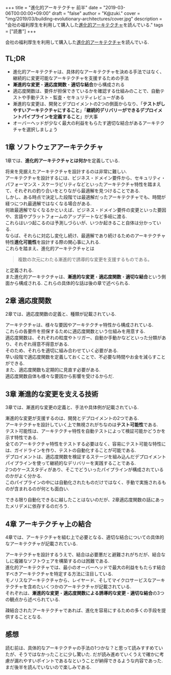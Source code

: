 +++
title = "進化的アーキテクチャ 前半"
date = "2019-03-06T00:00:00+09:00"
draft = "false"
author = "K@zuki."
cover = "img/2019/03/building-evolutionary-architectures/cover.jpg"
description = "会社の福利厚生を利用して購入した[進化的アーキテクチャ](https://www.oreilly.co.jp/books/9784873118567/)を読んでいる."
tags = ["読書"]
+++

会社の福利厚生を利用して購入した[進化的アーキテクチャ](https://www.oreilly.co.jp/books/9784873118567/)を読んでいる.

## TL;DR
* 進化的アーキテクチャは、具体的なアーキテクチャを決める手法ではなく、継続的に変更可能なアーキテクチャを支援するための手法
* **漸進的な変更**・**適応度関数**・**適切な結合**から構成される
* 適応度関数は、要件が担保できているかを確認する仕組みのことで、自動テストや手動テスト・監査・セキュリティレビューがある
* 漸進的な変更は、開発とデプロイメントの2つの側面からなり、「**テストがしやすいアーキテクチャにすること**」「**継続的デリバリーができるデプロイメントパイプラインを定義すること**」が大事
* オーバーヘッドが少なく最大の利益をもらたす適切な結合があるアーキテクチャを選択しましょう

## 1章 ソフトウェアアーキテクチャ
1章では、**進化的アーキテクチャとは何か**を定義している.

将来を見据えたアーキテクチャを設計するのは非常に難しい.  
アーキテクチャを設計するには、ビジネス・ドメイン要件から、セキュリティ・パフォーマンス・スケーラビリティなどといったアーキテクチャ特性を踏まえて、それぞれの釣り合いをとりながら最適解を見つけることである.  
しかし、ある時点で決定した段階では最適解だったアーキテクチャでも、時間が経つにつれ最適解ではなくなる場合がある.  
何故最適解でなくなるかといえば、ビジネス・ドメイン要件の変更といった要因や、言語やプラットフォームのアップデートなど多岐に渡る.  
これらはいつ起こるのは予測しづらいが、いつか起きること自体は分かっている.  
ならば、それらに対応し変化し続け、最適解であり続けるためのアーキテクチャ特性**進化可能性**を設計する際の関心事に入れる.  
これらを踏まえ、進化的アーキテクチャとは

> 複数の次元にわたる漸進的で誘導的な変更を支援するものである。

と定義される.  
また進化的アーキテクチャは、**漸進的な変更**・**適応度関数**・**適切な結合**という側面から構成される.
これらの具体的な話は後の章で述べられる.

## 2章 適応度関数
2章では、適応度関数の定義と、種類が記載されている.

アーキテクチャは、様々な要因やアーキテクチャ特性から構成されている.  
これらの各要件を担保するために適応度関数という仕組みを用意する.  
適応度関数は、それぞれの粒度やトリガー、自動か手動かなどといった分類があり、それぞれ得意不得意がある.  
そのため、それらを適切に組み合わせていく必要がある.  
早い段階で適応度関数を定義しておくことで、不必要な時間やお金を減らすことができる.  
また、適応度関数も定期的に見直す必要がある.  
適応度関数自体も様々な要因から影響を受けるからだ.

## 3章 漸進的な変更を支える技術
3章では、漸進的な変更の定義と、手法や具体例が記載されている.

漸進的な変更が支援するのは、開発とデプロイメントの2つである.  
アーキテクチャを設計していく上で無視されがちなのは**テスト可能性**である.  
テスト可能性は、アーキテクチャ特性を自動テストによって検証可能かどうかを示す特性である.  
全てのアーキテクチャ特性をテストする必要はなく、容易にテスト可能な特性には、ガイドラインを作り、テストの自動化することが可能である.  
デプロイメントは、適応度関数を検証するステージを組み込んだデプロイメントパイプラインを使って継続的なデリバリーを実践することである.  
2つのケーススタディがあり、そこでどういったパイプラインが構成されているのかがよく分かる.  
このパイプラインの中には自動化されたものだけではなく、手動で実施されるものが含まれるのが何とも面白い.  

できる限り自動化できるに越したことはないのだが、2章適応度関数の話にあったメリデメに依存するのだろう.

## 4章  アーキテクチャ上の結合
4章では、アーキテクチャを組む上で必要となる、適切な結合についての具体的なアーキテクチャが記載されている.

アーキテクチャを設計するうえで、結合は必要悪だと避難されがちだが、結合なしに複雑なソフトウェアを構築するのは困難である.  
進化的アーキテクチャでは、最小のオーバーヘッドで最大の利益をもたらす結合すべきアーキテクチャを特定する方法に注目している.  
モノリスなアーキテクチャから、レイヤード、そしてマイクロサービスなアーキテクチャを含めたいくつかのアーキテクチャが記載されている.  
それぞれは、**漸進的な変更**・**適応度関数による誘導的な変更**・**適切な結合**の3つの観点から述べられている.

疎結合されたアーキテクチャであれば、進化を容易にするための多くの手段を提供することとなる.

## 感想
読む前は、具体的なアーキテクチャの手法の1つかな？と思って読みすすめていたが、そうではなかったことに少し驚いた.
だが読み進めていくうえで確かに考慮が漏れやすいポイントであるなということが納得できるような内容であった.
まだ後半を読んでいないので楽しみである.
